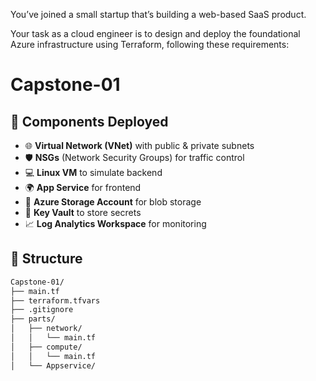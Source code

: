 You’ve joined a small startup that’s building a web-based SaaS product.

Your task as a cloud engineer is to design and deploy the foundational Azure infrastructure using Terraform, following these requirements:

# Capstone-01

## 🔧 Components Deployed

- 🌐 **Virtual Network (VNet)** with public & private subnets  
- 🛡️ **NSGs** (Network Security Groups) for traffic control  
- 💻 **Linux VM** to simulate backend  
- 🌍 **App Service** for frontend  
- 📂 **Azure Storage Account** for blob storage  
- 🔐 **Key Vault** to store secrets  
- 📈 **Log Analytics Workspace** for monitoring 

## 📁 Structure
```bash
Capstone-01/
├── main.tf
├── terraform.tfvars
├── .gitignore
├── parts/
│   ├── network/
│   │   └── main.tf
│   ├── compute/
│   │   └── main.tf
│   └── Appservice/ 